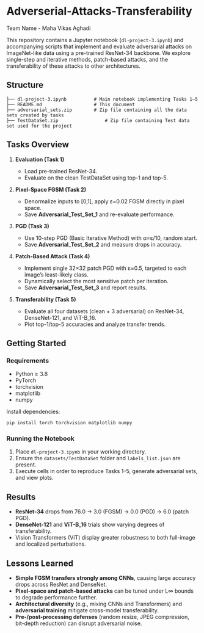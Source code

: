 # Adverserial-Attacks-Transferability

Team Name - Maha Vikas Aghadi 

This repository contains a Jupyter notebook (`dl-project-3.ipynb`) and accompanying scripts that implement and evaluate adversarial attacks on ImageNet-like data using a pre-trained ResNet-34 backbone. We explore single-step and iterative methods, patch-based attacks, and the transferability of these attacks to other architectures.

## Structure

```
├── dl-project-3.ipynb          # Main notebook implementing Tasks 1–5
├── README.md                   # This document
├── adversarial_sets.zip        # Zip file containing all the data sets created by tasks
├── TestDataSet.zip                 # Zip file containing Test data set used for the project
```

## Tasks Overview

1. **Evaluation (Task 1)**
   - Load pre-trained ResNet-34.
   - Evaluate on the clean TestDataSet using top-1 and top-5.

2. **Pixel-Space FGSM (Task 2)**
   - Denormalize inputs to [0,1], apply ε=0.02 FGSM directly in pixel space.
   - Save **Adversarial_Test_Set_1** and re-evaluate performance.

3. **PGD (Task 3)**
   - Use 10-step PGD (Basic Iterative Method) with α=ε/10, random start.
   - Save **Adversarial_Test_Set_2** and measure drops in accuracy.

4. **Patch-Based Attack (Task 4)**
   - Implement single 32×32 patch PGD with ε=0.5, targeted to each image’s least-likely class.
   - Dynamically select the most sensitive patch per iteration.
   - Save **Adversarial_Test_Set_3** and report results.

5. **Transferability (Task 5)**
   - Evaluate all four datasets (clean + 3 adversarial) on ResNet-34, DenseNet-121, and ViT-B_16.
   - Plot top-1/top-5 accuracies and analyze transfer trends.

## Getting Started

### Requirements

- Python ≥ 3.8  
- PyTorch  
- torchvision  
- matplotlib  
- numpy  

Install dependencies:

```bash
pip install torch torchvision matplotlib numpy
```

### Running the Notebook

1. Place `dl-project-3.ipynb` in your working directory.  
2. Ensure the `datasets/TestDataSet` folder and `labels_list.json` are present.  
3. Execute cells in order to reproduce Tasks 1–5, generate adversarial sets, and view plots.

## Results

- **ResNet-34** drops from 76.0 → 3.0 (FGSM) → 0.0 (PGD) → 6.0 (patch PGD).  
- **DenseNet-121** and **ViT-B_16** trials show varying degrees of transferability.  
- Vision Transformers (ViT) display greater robustness to both full-image and localized perturbations.

## Lessons Learned

- **Simple FGSM transfers strongly among CNNs**, causing large accuracy drops across ResNet and DenseNet.  
- **Pixel-space and patch-based attacks** can be tuned under L∞ bounds to degrade performance further.  
- **Architectural diversity** (e.g., mixing CNNs and Transformers) and **adversarial training** mitigate cross-model transferability.  
- **Pre-/post-processing defenses** (random resize, JPEG compression, bit-depth reduction) can disrupt adversarial noise.
